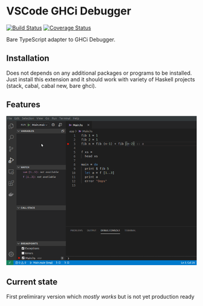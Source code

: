 # VSCode GHCi Debugger

[![Build Status](https://travis-ci.org/EduardSergeev/vscode-ghci-debugger.svg?branch=master)](https://travis-ci.org/EduardSergeev/vscode-ghci-debugger)
[![Coverage Status](https://coveralls.io/repos/github/EduardSergeev/vscode-ghci-debugger/badge.svg?branch=master)](https://coveralls.io/github/EduardSergeev/vscode-ghci-debugger?branch=master)

Bare TypeScript adapter to GHCi Debugger.  

## Installation

Does not depends on any additional packages or programs to be installed.  
Just install this extension and it should work with variety of Haskell projects (stack, cabal, cabal new, bare ghci).

## Features

![Debugger](./images/debugger-run.gif)

## Current state

First prelimirary version which *mostly works* but is not yet production ready
